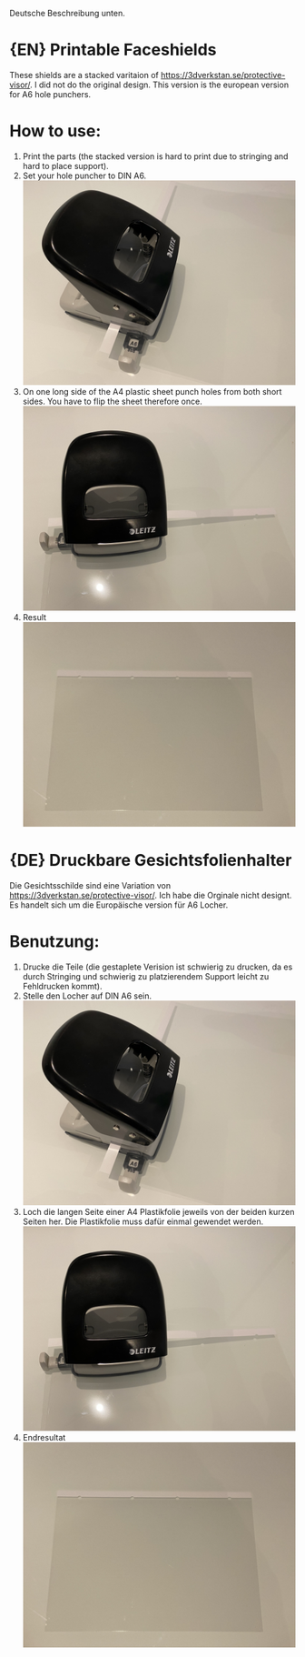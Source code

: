 Deutsche Beschreibung unten.

# {EN} Printable Faceshields

These shields are a stacked varitaion of https://3dverkstan.se/protective-visor/. I did not do the original design. This version is the european version for A6 hole punchers.

# How to use:
1. Print the parts (the stacked version is hard to print due to stringing and hard to place support).
2. Set your hole puncher to DIN A6. ![Holes on long side](/Faceshields/images/IMG_8649.jpg)
3. On one long side of the A4 plastic sheet punch holes from both short sides. You have to flip the sheet therefore once. ![Holes from 2nd short side](/Faceshields/images/IMG_8650.jpg)
4. Result ![Result](/Faceshields/images/IMG_8652.jpg)

# {DE} Druckbare Gesichtsfolienhalter

Die Gesichtsschilde sind eine Variation von https://3dverkstan.se/protective-visor/. Ich habe die Orginale nicht designt. Es handelt sich um die Europäische version für A6 Locher.

# Benutzung:
1. Drucke die Teile (die gestaplete Verision ist schwierig zu drucken, da es durch Stringing und schwierig zu platzierendem Support leicht zu Fehldrucken kommt).
2. Stelle den Locher auf DIN A6 sein.
![Lochnung an langer Seite](/Faceshields/images/IMG_8649.jpg)
3. Loch die langen Seite einer A4 Plastikfolie jeweils von der beiden kurzen Seiten her. Die Plastikfolie muss dafür einmal gewendet werden. ![Löcher von 2. kurzer Seite](/Faceshields/images/IMG_8650.jpg)
4. Endresultat ![Endresultat](/Faceshields/images/IMG_8652.jpg)
